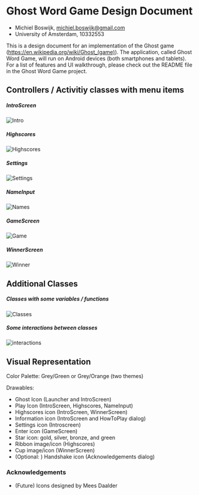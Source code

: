 # Ghost Word Game Design Document

* Michiel Boswijk, michiel.boswijk@gmail.com
* University of Amsterdam, 10332553

This is a design document for an implementation of the Ghost game (https://en.wikipedia.org/wiki/Ghost_(game)). The application, called Ghost Word Game, will run on Android devices (both smartphones and tablets). For a list of features and UI walkthrough, please check out the README file in the Ghost Word Game project.

## Controllers / Activitiy classes with menu items

##### IntroScreen

![Intro](/doc/Sketches/intro.jpg)

##### Highscores

![Highscores](/doc/Sketches/highscores.jpg)

##### Settings

![Settings](/doc/Sketches/settings.jpg)

##### NameInput

![Names](/doc/Sketches/names.jpg)

##### GameScreen

![Game](/doc/Sketches/game.jpg)

##### WinnerScreen

![Winner](/doc/Sketches/winner.jpg)

## Additional Classes

##### Classes with some variables / functions

![Classes](/doc/Sketches/classes.jpg)

##### Some interactions between classes

![interactions](/doc/Sketches/interactions.jpg)

## Visual Representation

Color Palette: Grey/Green or Grey/Orange (two themes)

Drawables:

* Ghost Icon (Launcher and IntroScreen)
* Play Icon (IntroScreen, Highscores, NameInput)
* Highscores icon (IntroScreen, WinnerScreen)
* Information icon (IntroScreen and HowToPlay dialog)
* Settings icon (Introscreen)
* Enter icon (GameScreen)
* Star icon: gold, silver, bronze, and green
* Ribbon image/icon (Highscores)
* Cup image/icon (WinnerScreen)
* (Optional: ) Handshake icon (Acknowledgements dialog)

### Acknowledgements

* (Future) Icons designed by Mees Daalder
